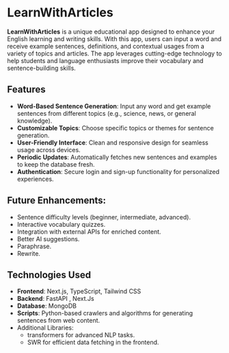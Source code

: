 # LearnWithArticles
**LearnWithArticles** is a unique educational app designed to enhance your English learning and writing skills. With this app, users can input a word and receive example sentences, definitions, and contextual usages from a variety of topics and articles. The app leverages cutting-edge technology to help students and language enthusiasts improve their vocabulary and sentence-building skills.

## Features
* **Word-Based Sentence Generation**: Input any word and get example sentences from different topics (e.g., science, news, or general knowledge).
* **Customizable Topics**: Choose specific topics or themes for sentence generation.
* **User-Friendly Interface**: Clean and responsive design for seamless usage across devices.
* **Periodic Updates**: Automatically fetches new sentences and examples to keep the database fresh.
* **Authentication**: Secure login and sign-up functionality for personalized experiences.

## Future Enhancements:
* Sentence difficulty levels (beginner, intermediate, advanced).
* Interactive vocabulary quizzes.
* Integration with external APIs for enriched content.
* Better AI suggestions.
* Paraphrase.
* Rewrite.
  
## Technologies Used
* **Frontend**: Next.js, TypeScript, Tailwind CSS
* **Backend**: FastAPI , Next.Js
* **Database**: MongoDB
* **Scripts**: Python-based crawlers and algorithms for generating sentences from web content.
* Additional Libraries:
  * transformers for advanced NLP tasks.
  * SWR for efficient data fetching in the frontend.
